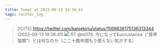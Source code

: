 ```yaml
---
title: Tweet at 2022-09-13 19:36:41
tags: twitter_log
---
```


> [!CITE] https://twitter.com/kaisekiriu/status/1569636175136313344 (2022-09-13 19:36:41)
> ![](https://twitter.com/kaisekiriu/status/1569636175136313344)
> RT @ni075: 今になってEucrustacea（”真甲殻類”）とは何なのか（ここ十数年間もう使えない気がする）
